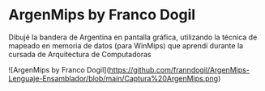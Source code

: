 # ArgenMips by Franco Dogil

Dibujé la bandera de Argentina en pantalla gráfica, utilizando la técnica de mapeado en memoria de datos (para WinMips) que aprendí durante la cursada de Arquitectura de Computadoras

<span>![</span><span>ArgenMips by Franco Dogil</span><span>]</span><span>(</span><span>https://github.com/franndogil/ArgenMips-Lenguaje-Ensamblador/blob/main/Captura%20ArgenMips.png</span><span>)</span>
